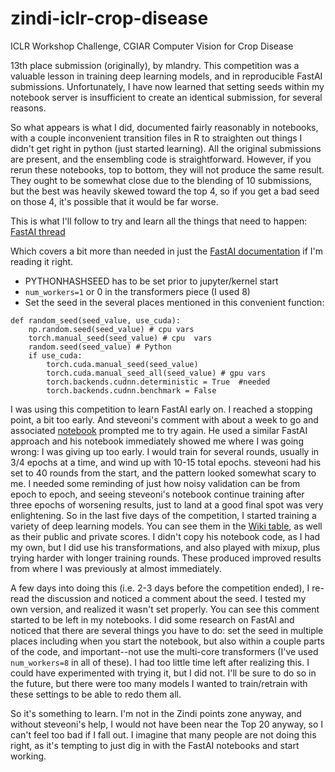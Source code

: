 # zindi-iclr-crop-disease
ICLR Workshop Challenge, CGIAR Computer Vision for Crop Disease

13th place submission (originally), by mlandry.
This competition was a valuable lesson in training deep learning models, and in reproducible FastAI submissions.
Unfortunately, I have now learned that setting seeds within my notebook server is insufficient to create an identical submission, for several reasons.

So what appears is what I did, documented fairly reasonably in notebooks, with a couple inconvenient transition files in R to straighten out things I didn't get right in python (just started learning). All the original submissions are present, and the ensembling code is straightforward. However, if you rerun these notebooks, top to bottom, they will not produce the same result. They ought to be somewhat close due to the blending of 10 submissions, but the best was heavily skewed toward the top 4, so if you get a bad seed on those 4, it's possible that it would be far worse.

This is what I'll follow to try and learn all the things that need to happen: 
[FastAI thread](https://forums.fast.ai/t/solved-reproducibility-where-is-the-randomness-coming-in/31628/22)

Which covers a bit more than needed in just the [FastAI documentation](https://docs.fast.ai/dev/test.html#getting-reproducible-results) if I'm reading it right.

* PYTHONHASHSEED has to be set prior to jupyter/kernel start
* `num_workers=1` or 0 in the transformers piece (I used 8)
* Set the seed in the several places mentioned in this convenient function:
```
def random_seed(seed_value, use_cuda):
    np.random.seed(seed_value) # cpu vars
    torch.manual_seed(seed_value) # cpu  vars
    random.seed(seed_value) # Python
    if use_cuda: 
        torch.cuda.manual_seed(seed_value)
        torch.cuda.manual_seed_all(seed_value) # gpu vars
        torch.backends.cudnn.deterministic = True  #needed
        torch.backends.cudnn.benchmark = False
```

I was using this competition to learn FastAI early on. I reached a stopping point, a bit too early. And steveoni's comment with about a week to go and associated [notebook](https://github.com/steveoni/ICLR_models) prompted me to try again. He used a similar FastAI approach and his notebook immediately showed me where I was going wrong: I was giving up too early. I would train for several rounds, usually in 3/4 epochs at a time, and wind up with 10-15 total epochs. steveoni had his set to 40 rounds from the start, and the pattern looked somewhat scary to me. I needed some reminding of just how noisy validation can be from epoch to epoch, and seeing steveoni's notebook continue training after three epochs of worsening results, just to land at a good final spot was very enlightening. So in the last five days of the competition, I started training a variety of deep learning models. You can see them in the [Wiki table](https://github.com/mlandry22/zindi-iclr-crop-disease/wiki), as well as their public and private scores. I didn't copy his notebook code, as I had my own, but I did use his transformations, and also played with mixup, plus trying harder with longer training rounds. These produced improved results from where I was previously at almost immediately.

A few days into doing this (i.e. 2-3 days before the competition ended), I re-read the discussion and noticed a comment about the seed. I tested my own version, and realized it wasn't set properly. You can see this comment started to be left in my notebooks. I did some research on FastAI and noticed that there are several things you have to do: set the seed in multiple places including when you start the notebook, but also within a couple parts of the code, and important--not use the multi-core transformers (I've used `num_workers=8` in all of these). I had too little time left after realizing this. I could have experimented with trying it, but I did not. I'll be sure to do so in the future, but there were too many models I wanted to train/retrain with these settings to be able to redo them all.

So it's something to learn. I'm not in the Zindi points zone anyway, and without steveoni's help, I would not have been near the Top 20 anyway, so I can't feel too bad if I fall out. I imagine that many people are not doing this right, as it's tempting to just dig in with the FastAI notebooks and start working.
